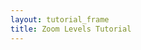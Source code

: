 ```yaml
---
layout: tutorial_frame
title: Zoom Levels Tutorial
---
```

<script>

	let map = L.map('map', {
		minZoom: 0,
		maxZoom: 1
	});

	var cartodbAttribution = '&copy; <a href="https://www.openstreetmap.org/copyright">OpenStreetMap</a> contributors, &copy; <a href="https://carto.com/attribution">CARTO</a>';

	var positron = L.tileLayer('https://{s}.basemaps.cartocdn.com/light_all/{z}/{x}/{y}.png', {
		attribution: cartodbAttribution
	}).addTo(map);

	setInterval(function () {

		map.setZoom(0);

		setTimeout(function () {
			map.setZoom(1);
		}, 2000);

	}, 4000);

	var ZoomViewer = L.Control.extend({
		onAdd: function () {
			var gauge = L.DomUtil.create('div');
			gauge.style.width = '200px';
			gauge.style.background = 'rgba(255,255,255,0.5)';
			gauge.style.textAlign = 'left';
			map.on('zoomstart zoom zoomend', function (ev) {
				gauge.innerHTML = 'Zoom level: ' + map.getZoom();
			});
			return gauge;
		}
	});

	var zoomViewer = (new ZoomViewer()).addTo(map);

	map.setView([0, 0], 0);
</script>
